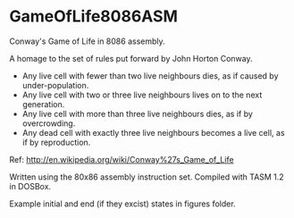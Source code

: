 # GameOfLife8086ASM
Conway's Game of Life in 8086 assembly.

A homage to the set of rules put forward by John Horton Conway.

+ Any live cell with fewer than two live neighbours dies, as if caused by under-population.
+ Any live cell with two or three live neighbours lives on to the next generation.
+ Any live cell with more than three live neighbours dies, as if by overcrowding.
+ Any dead cell with exactly three live neighbours becomes a live cell, as if by reproduction.

Ref: http://en.wikipedia.org/wiki/Conway%27s_Game_of_Life

Written using the 80x86 assembly instruction set.
Compiled with TASM 1.2 in DOSBox.

Example initial and end (if they excist) states in figures folder.
